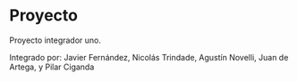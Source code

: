 # Proyecto

Proyecto integrador uno.

Integrado por: 
Javier Fernández,
Nicolás Trindade,
Agustín Novelli,
Juan de Artega,
y
Pilar Ciganda